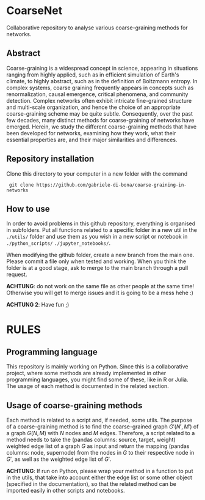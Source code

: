 # CoarseNet

Collaborative repository to analyse various coarse-graining methods for networks.

## Abstract

Coarse-graining is a widespread concept in science, appearing in situations ranging from highly applied, such as in efficient simulation of Earth's climate, to highly abstract, such as in the definition of Boltzmann entropy. In complex systems, coarse graining frequently appears in concepts such as renormalization, causal emergence, critical phenomena, and community detection. Complex networks often exhibit intricate fine-grained structure and multi-scale organization, and hence the choice of an appropriate coarse-graining scheme may be quite subtle. Consequently, over the past few decades, many distinct methods for coarse-graining of networks have emerged. Herein, we study the different coarse-graining methods that have been developed for networks, examining how they work, what their essential properties are, and their major similarities and differences. 

## Repository installation
Clone this directory to your computer in a new folder with the command

```
 git clone https://github.com/gabriele-di-bona/coarse-graining-in-networks
```

## How to use
In order to avoid problems in this github repository, everything is organised in subfolders. 
Put all functions related to a specific folder in a new util in the `./utils/` folder and use them as you wish in a new script or notebook in `./python_scripts/` `./jupyter_notebooks/`.

When modifying the github folder, create a new branch from the main one.
Please commit a file only when tested and working. When you think the folder is at a good stage, ask to merge to the main branch through a pull request.

**ACHTUNG**: do not work on the same file as other people at the same time! Otherwise you will get to merge issues and it is going to be a mess hehe :)

**ACHTUNG 2**: Have fun ;)

# RULES

## Programming language 
This repository is mainly working on Python. 
Since this is a collaborative project, where some methods are already implemented in other programming languages, you might find some of these, like in R or Julia. 
The usage of each method is documented in the related section.

## Usage of coarse-graining methods
Each method is related to a script and, if needed, some utils. 
The purpose of a coarse-graining method is to find the coarse-grained graph $G'(N',M')$ of a graph $G(N,M)$ with $N$ nodes and $M$ edges.
Therefore, a script related to a method needs to take the (pandas columns: source, target, weight) weighted edge list of a graph $G$ as input and return the mapping (pandas columns: node, supernode) from the nodes in $G$ to their respective node in $G'$, as well as the weighted edge list of $G'$.

**ACHTUNG**: If run on Python, please wrap your method in a function to put in the utils, that take into account either the edge list or some other object (specified in the documentation), so that the related method can be imported easily in other scripts and notebooks.
